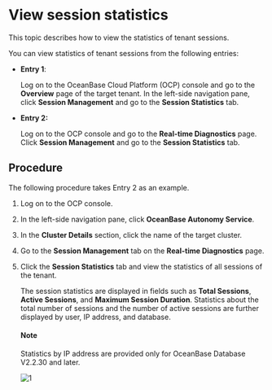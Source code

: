 # View session statistics

This topic describes how to view the statistics of tenant sessions.

You can view statistics of tenant sessions from the following entries:

* **Entry 1**:

   Log on to the OceanBase Cloud Platform (OCP) console and go to the **Overview** page of the target tenant. In the left-side navigation pane, click **Session Management** and go to the **Session Statistics** tab.

* **Entry 2:**

   Log on to the OCP console and go to the **Real-time Diagnostics** page. Click **Session Management** and go to the **Session Statistics** tab.

## Procedure

The following procedure takes Entry 2 as an example.

1. Log on to the OCP console.

2. In the left-side navigation pane, click **OceanBase Autonomy Service**.

3. In the **Cluster Details** section, click the name of the target cluster.

4. Go to the **Session Management** tab on the **Real-time Diagnostics** page.

5. Click the **Session Statistics** tab and view the statistics of all sessions of the tenant.

   The session statistics are displayed in fields such as **Total Sessions**, **Active Sessions**, and **Maximum Session Duration**. Statistics about the total number of sessions and the number of active sessions are further displayed by user, IP address, and database.

   <main id="notice" type='explain'>
    <h4>Note</h4>
    <p>Statistics by IP address are provided only for OceanBase Database V2.2.30 and later. </p>
   </main>

   ![1](https://obbusiness-private.oss-cn-shanghai.aliyuncs.com/doc/img/ocp/420/%E4%BC%9A%E8%AF%9D%E7%BB%9F%E8%AE%A1-1.png)

